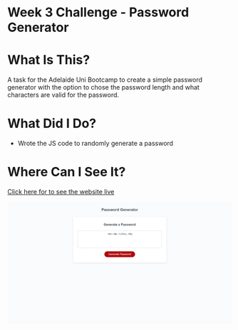 # Week 3 Challenge - Password Generator
 
# What Is This?
A task for the Adelaide Uni Bootcamp to create a simple password generator with the option to chose the password length and what characters are valid for the password.

# What Did I Do?
* Wrote the JS code to randomly generate a password

# Where Can I See It?
[Click here for to see the website live](https://wombattree.github.io/Week3Challenge_PasswordGenerator/)

![Preview Image](./Assets/readMeImage.png?raw=true "Preview Image")